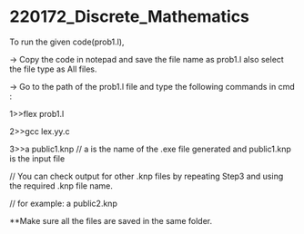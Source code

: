 # 220172_Discrete_Mathematics
To run the given code(prob1.l),

-> Copy the code in notepad and save the file name as prob1.l also select the file type as All files.

-> Go to the path of the prob1.l file and type the following commands in cmd :  

   1>>flex prob1.l  

  2>>gcc lex.yy.c 

  3>>a public1.knp // a is the name of the .exe file generated and public1.knp is the input file 

  // You can check output for other .knp files by repeating Step3 and using the required .knp file name. 

  // for example: a public2.knp 

**Make sure all the files are saved in the same folder.
